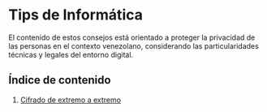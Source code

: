 # Tips de Informática

El contenido de estos consejos está orientado a proteger la privacidad de las personas en el contexto venezolano, considerando las particularidades técnicas y legales del entorno digital.

## Índice de contenido

1. [Cifrado de extremo a extremo](extremo-extremo "Ir a cifrado de extremo a extremo")